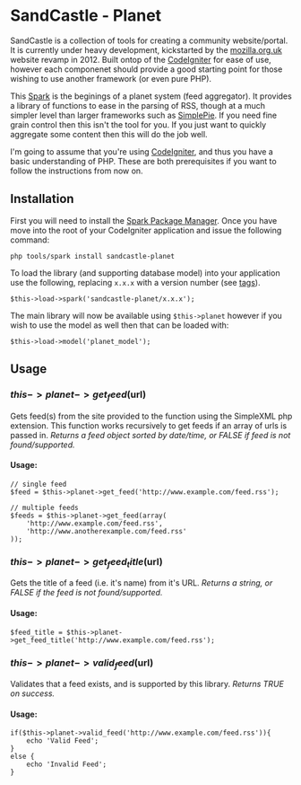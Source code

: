 # SandCastle - Planet
SandCastle is a collection of tools for creating a community website/portal. It is currently under heavy development, kickstarted by the [mozilla.org.uk][1] website revamp in 2012. Built ontop of the [CodeIgniter][2] for ease of use, however each componenet should provide a good starting point for those wishing to use another framework (or even pure PHP).

This [Spark][3] is the beginings of a planet system (feed aggregator). It provides a library of functions to ease in the parsing of RSS, though at a much simpler level than larger frameworks such as [SimplePie][4]. If you need fine grain control then this isn't the tool for you. If you just want to quickly aggregate some content then this will do the job well.

I'm going to assume that you're using [CodeIgniter][2], and thus you have a basic understanding of PHP. These are both prerequisites if you want to follow the instructions from now on.

## Installation
First you will need to install the [Spark Package Manager][5]. Once you have move into the root of your CodeIgniter application and issue the following command:

	php tools/spark install sandcastle-planet 

To load the library (and supporting database model) into your application use the following, replacing `x.x.x` with a version number (see [tags][6]).

	$this->load->spark('sandcastle-planet/x.x.x');

The main library will now be available using `$this->planet` however if you wish to use the model as well then that can be loaded with:

	$this->load->model('planet_model');

## Usage
### $this->planet->get_feed($url)
Gets feed(s) from the site provided to the function using the SimpleXML php extension. This function works recursively to get feeds if an array of urls is passed in. *Returns a feed object sorted by date/time, or FALSE if feed is not found/supported.*

#### Usage:
	
	// single feed
	$feed = $this->planet->get_feed('http://www.example.com/feed.rss');
	
    // multiple feeds
    $feeds = $this->planet->get_feed(array(
        'http://www.example.com/feed.rss',
        'http://www.anotherexample.com/feed.rss'
    ));

### $this->planet->get_feed_title($url)
Gets the title of a feed (i.e. it's name) from it's URL. *Returns a string, or FALSE if the feed is not found/supported.*

#### Usage:

	$feed_title = $this->planet->get_feed_title('http://www.example.com/feed.rss');

### $this->planet->valid_feed($url)
Validates that a feed exists, and is supported by this library. *Returns TRUE on success.*

#### Usage:

	if($this->planet->valid_feed('http://www.example.com/feed.rss')){
		echo 'Valid Feed';
	}
	else {
		echo 'Invalid Feed';
	}

[1]: http://www.mozilla.org.uk/
[2]: http://ellislab.com/codeigniter/
[3]: http://getsparks.org/
[4]: http://simplepie.org/
[5]: http://getsparks.org/install/
[6]: https://github.com/fuzzyfox/sandcastle-planet/tags
